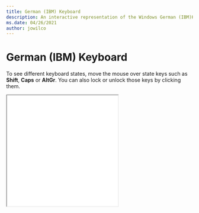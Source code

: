 ```yaml
---
title: German (IBM) Keyboard
description: An interactive representation of the Windows German (IBM)Keyboard. To see different keyboard states, click or move the mouse over the state keys.
ms.date: 04/26/2021
author: jowilco
---
```


# German (IBM) Keyboard

To see different keyboard states, move the mouse over state keys such as **Shift**, **Caps** or **AltGr**. You can also lock or unlock those keys by clicking them.

<iframe src="kbdgr1.html" height="300"></iframe>
